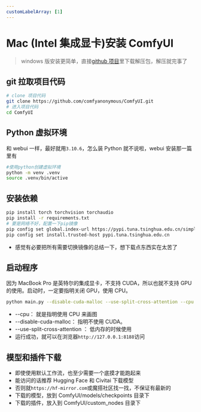 ```yaml
---
customLabelArray: [1]
---
```


# <Label :level='1'/> Mac (Intel 集成显卡)安装 ComfyUI

> windows 版安装更简单，直接[github 项目](https://github.com/comfyanonymous/ComfyUI)里下载解压包，解压就完事了

## git 拉取项目代码

```bash
# clone 项目代码
git clone https://github.com/comfyanonymous/ComfyUI.git
# 进入项目代码
cd ComfyUI
```

## Python 虚拟环境

和 webui 一样，最好就用`3.10.6`，怎么装 Python 就不说啦，webui 安装那一篇里有

```bash
#使用python创建虚拟环境
python -m venv .venv
source .venv/bin/active
```

## 安装依赖

```bash
pip install torch torchvision torchaudio
pip install -r requirements.txt
# 要是网络不好，配置一下pip镜像
pip config set global.index-url https://pypi.tuna.tsinghua.edu.cn/simple
pip config set install.trusted-host pypi.tuna.tsinghua.edu.cn
```

- 感觉有必要把所有需要切换镜像的总结一下，想下载点东西实在太苦了

## 启动程序

因为 MacBook Pro 是英特尔的集成显卡，不支持 CUDA，所以也就不支持 GPU 的使用。启动时，一定要指明关闭 GPU，使用 CPU。

```bash
python main.py --disable-cuda-malloc --use-split-cross-attention --cpu
```

- --cpu： 就是指明使用 CPU 来画图
- --disable-cuda-malloc： 指明不使用 CUDA。
- --use-split-cross-attention ： 低内存的时候使用
- 运行成功，就可以在浏览器`http://127.0.0.1:8188`访问

## 模型和插件下载

- 即使使用默认工作流，也至少需要一个底摸才能跑起来
- 能访问的话推荐 Hugging Face 和 Civitai 下载模型
- 否则就`https://hf-mirror.com`或魔搭社区找一找，不保证有最新的
- 下载的模型，放到 ComfyUI/models/checkpoints 目录下
- 下载的插件，放入到 ComfyUI/custom_nodes 目录下
